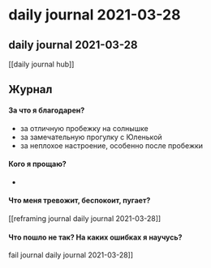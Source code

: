 # daily journal 2021-03-28

## daily journal 2021-03-28
[[daily journal hub]]


## Журнал
#### За что я благодарен?
- за отличную пробежку на солнышке
- за замечательную прогулку с Юленькой
- за неплохое настроение, особенно после пробежки

#### Кого я прощаю?
- 

#### Что меня тревожит, беспокоит, пугает?
[[reframing journal daily journal 2021-03-28]]


#### Что пошло не так? На каких ошибках я научусь?
fail journal daily journal 2021-03-28]]

